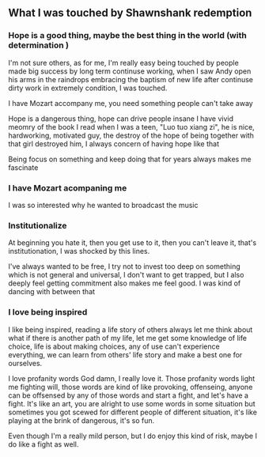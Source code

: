 
## What I was touched by Shawnshank redemption 

### Hope is a good thing, maybe the best thing in the world (with determination )
I'm not sure others, as for me, I'm really easy being touched by people made big success by long term continuse working, when I saw Andy open his arms in the raindrops embracing the baptism of new life after continuse dirty work in extremely condition, I was touched.  


I have Mozart accompany me, you need something people can't take away  


Hope is a dangerous thing, hope can drive people insane 
I have vivid meomry of the book I read when I was a teen, "Luo tuo xiang zi", he is nice, hardworking, motivated guy, the destroy of the hope of being together with that girl destroyed him, I always concern of having hope like that   

Being focus on something and keep doing that for years always makes me fascinate 

### I have Mozart acompaning me
I was so interested why he wanted to broadcast the music   

### Institutionalize 
At beginning you hate it, then you get use to it, then you can't leave it, that's institutionation, I was shocked by this lines. 

I've always wanted to be free, I try not to invest too deep on something which is not general and universal, I don't want to get trapped, but I also deeply feel getting commitment also makes me feel good. I was kind of dancing with between that 

### I love being inspired  

I like being inspired, reading a life story of others always let me think about what if there is another path of my life, let me get some knowledge of life choice, life is about making choices, any of use can't experience everything, we can learn from others' life story and make a best one for ourselves.  

I love profanity words 
God damn, I really love it. Those profanity words light me fighting will, those words are kind of like provoking, offenseing, anyone can be offsensed by any of those words and start a fight, and let's have a fight. It's like an art, you are alright to use some words in some situation but sometimes you got scewed for different people of different situation, it's like playing at the brink of dangerous, it's so fun. 

Even though I'm a really mild person, but I do enjoy this kind of risk, maybe I do like a fight as well.   




